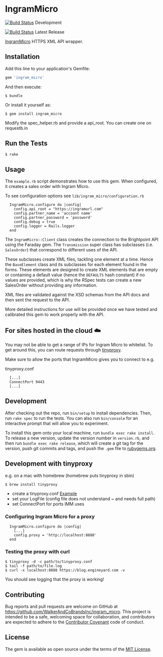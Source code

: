 # IngramMicro
[![Build Status](https://travis-ci.org/WalkerAndCoBrandsInc/ingram_micro.svg?branch=develop)](https://travis-ci.org/WalkerAndCoBrandsInc/ingram_micro) Development

[![Build Status](https://travis-ci.org/WalkerAndCoBrandsInc/ingram_micro.svg?branch=master)](https://travis-ci.org/WalkerAndCoBrandsInc/ingram_micro) Latest Release


[IngramMicro](http://www.ingrammicro.com/IMD_WASWeb/jsp/login/corporate.jsp) HTTPS XML API wrapper.


## Installation

Add this line to your application's Gemfile:

```ruby
gem 'ingram_micro'
```

And then execute:

    $ bundle

Or install it yourself as:

    $ gem install ingram_micro


Modify the spec_helper.rb and provide a api_root. You can create one on requestb.in

## Run the Tests

    $ rake

## Usage

The `example.rb` script demonstrates how to use this gem. When 
configured, it creates a sales order with Ingram Micro.

To see configuration options see `lib/ingram_micro/configuration.rb` 

```
  IngramMicro.configure do |config|
    config.api_root = "https://ingramurl.com"
    config.partner_name = 'account name'
    config.partner_password = 'password'
    config.debug = true
    config.logger = Rails.logger
  end
```

The `IngramMicro::Client` class creates the connection to the Brightpoint API
using the Faraday gem. The `Transmission` super class has subclasses (i.e. `SalesOrder`)
that correspond to different uses of the API.

These subclasses create XML files, tackling one element at a time. Hence the
`BaseElement` class and its subclasses for each element found in the forms. These
elements are designed to create XML elements that are empty or containing a
default value (hence the `DEFAULTS` hash constant) if no values are provided,
which is why the RSpec tests can create a new SalesOrder without providing any
information.

XML files are validated against the XSD schemas from the API docs and then
sent the request to the API.

More detailed instructions for use will be provided once we have tested and
calibrated this gem to work properly with the API.

## For sites hosted in the cloud :cloud:

You may not be able to get a range of IPs for Ingram Micro to whitelist. 
To get around this, you can route requests through [tinyproxy](https://github.com/tinyproxy/tinyproxy). 

Make sure to allow the ports that IngramMicro gives you to connect to e.g.

  tinyproxy.conf

```
  [...]
  ConnectPort 9443
  [...]
```

## Development

After checking out the repo, run `bin/setup` to install dependencies. Then, run `rake spec` to run the tests. You can also run `bin/console` for an interactive prompt that will allow you to experiment.

To install this gem onto your local machine, run `bundle exec rake install`. To release a new version, update the version number in `version.rb`, and then run `bundle exec rake release`, which will create a git tag for the version, push git commits and tags, and push the `.gem` file to [rubygems.org](https://rubygems.org).

## Development with tinyproxy

e.g. on a mac with homebrew (homebrew puts tinyproxy in sbin)

    $ brew install tinyproxy

- create a tinyproxy.conf [Example](https://github.com/tinyproxy/tinyproxy/blob/186bbc3efb4b47caac0b5e14465c97918c99e442/etc/tinyproxy.conf.in)
- set your LogFile (config file does not understand ~ and needs full path)
- set ConnectPort for ports IMM uses

### Configuring Ingram Micro for a proxy

```
  IngramMicro.configure do |config|
    [...]
    config.proxy = 'http://localhost:8888'
  end
```

### Testing the proxy with curl

```
$ tinyproxy -d -c path/to/tinyproxy.conf
$ tail -f path/to/file.log
$ curl -x localhost:8888 https://blog.engineyard.com -v
```

You should see logging that the proxy is working!

## Contributing

Bug reports and pull requests are welcome on GitHub at https://github.com/WalkerAndCoBrandsInc/ingram_micro. This project is intended to be a safe, welcoming space for collaboration, and contributors are expected to adhere to the [Contributor Covenant](contributor-covenant.org) code of conduct.

## License

The gem is available as open source under the terms of the [MIT License](http://opensource.org/licenses/MIT).
